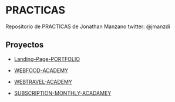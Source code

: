 

# PRACTICAS

Repositorio de PRACTICAS de Jonathan Manzano twitter: @jmanzdi

## Proyectos

- [Landing-Page-PORTFOLIO](https://jonathanmanzanodiaz.github.io/practice/CSS-PRACTICE/cv-portfolio)

- [WEBFOOD-ACADEMY](https://jonathanmanzanodiaz.github.io/practice/CSS-PRACTICE/webpage-food)

- [WEBTRAVEL-ACADEMY](https://jonathanmanzanodiaz.github.io/practice/CSS-PRACTICE/webpage-travel)

- [SUBSCRIPTION-MONTHLY-ACADAMEY](https://jonathanmanzanodiaz.github.io/practice/CSS-PRACTICE/subscription-mothly)
